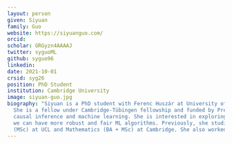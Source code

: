 ```yaml
---
layout: person
given: Siyuan
family: Guo
website: https://siyuanguo.com/
orcid: 
scholar: GRGyzn4AAAAJ
twitter: syguoML
github: syguo96
linkedin: 
date: 2021-10-01
crsid: syg26
position: PhD Student
institution: Cambridge University
image: siyuan-guo.jpg
biography: "Siyuan is a PhD student with Ferenc Huszár at University of Cambridge and Bernhard Schölkopf at Max Planck Institute for Intelligent Systems.
  She is a fellow under Cambridge-Tübingen fellowship and funded by Premium Research Studentship. Her research interest lies in the intersection of
  causal inference and machine learning. She is interested in exploring how to transfer from traditional prediction-based ML algorithms to non i.i.d ML tasks, such that
  we can have more robust and fair ML algorithms. Previously, she studied Machine Learning
  (MSc) at UCL and Mathematics (BA + MSc) at Cambridge. She also worked as a quantitative strategist in Goldman Sachs International."
---
```


